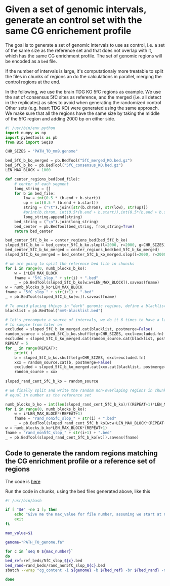 

# Given a set of genomic intervals, generate an control set with the same CG enrichement profile 

The goal is to generate a set of genomic intervals to use as control, i.e. a set  of the same size as the reference set 
and that does not overlap with it, which has the same CG enrichment profile. The set of genomic regions will be encoded
as a `bed` file. 

If the number of intervals is large, it's computationaly more treatable to split the files in chunks of regions an
do the calculations in parallel, merging the control regions at the end. 

In the following, we use the brain TDG KO 5fC regions as example. We use the set of consensus 5fC sites as reference, and
the merged (i.e. all detect in the replicates) as sites to avoid when generating the randomized control 
Other sets (e.g. heart TDG KO) were generated using the same approach. We make sure that all the regions have the same size
by taking the middle of the 5fC region and adding 2000 bp on either side. 

```python
#! /usr/bin/env python
import numpy as np
import pybedtools as pb
from Bio import SeqIO

CHR_SIZES = "PATH_TO_mm9.genome"

bed_5fC_b_ko_merged = pb.BedTool("5fC_merged_KO.bed.gz")
bed_5fC_b_ko = pb.BedTool("5fC_consensus_KO.bed.gz")
LEN_MAX_BLOCK = 1000

def center_regions_bed(bed_file):
    # center of each segment
    long_string = []
    for b in bed_file:
        low = int(0.5 * (b.end + b.start))
        up = int(0.5 * (b.end + b.start))
        string = ("\t").join([str(b.chrom), str(low), str(up)])
        #print(b.chrom, int(0.5*(b.end + b.start)),int(0.5*(b.end + b.start))+1 )
        long_string.append(string)
    bed_string = ("\n").join(long_string)
    bed_center = pb.BedTool(bed_string, from_string=True)
    return bed_center

bed_center_5fC_b_ko = center_regions_bed(bed_5fC_b_ko)
sloped_5fC_b_ko = bed_center_5fC_b_ko.slop(l=2000, r=2000, g=CHR_SIZES)
bed_center_5fC_b_ko_merged = center_regions_bed(bed_5fC_b_ko_merged)
sloped_5fC_b_ko_merged = bed_center_5fC_b_ko_merged.slop(l=2000, r=2000, g=CHR_SIZES)

# we are going to split the reference bed file in chuncks
for i in range(0, numb_blocks_b_ko):
    w = i*LEN_MAX_BLOCK
    fname = "5fC_slop_" + str(i) + ".bed"
    _ = pb.BedTool(sloped_5fC_b_ko[w:w+LEN_MAX_BLOCK]).saveas(fname)
w = numb_blocks_b_ko*LEN_MAX_BLOCK
fname = "5fC_slop_" + str(i+1) + ".bed"
_ = pb.BedTool(sloped_5fC_b_ko[w:]).saveas(fname)

# To avoid placing things in "dark" genomic regions, define a blacklist
blacklist = pb.BedTool("mm9-blacklist.bed")

# let's precompute a source of intervals, we do it 6 times to have a larger pool 
# to sample from later on
excluded = sloped_5fC_b_ko_merged.cat(blacklist, postmerge=False)
random_source = sloped_5fC_b_ko.shuffle(g=CHR_SIZES, excl=excluded.fn)
excluded = sloped_5fC_b_ko_merged.cat(random_source.cat(blacklist, postmerge=False), postmerge=False)
REPEAT = 5
for _ in range(REPEAT):
    print(_)
    b = sloped_5fC_b_ko.shuffle(g=CHR_SIZES, excl=excluded.fn)
    xxx = random_source.cat(b, postmerge=False)
    excluded = sloped_5fC_b_ko_merged.cat(xxx.cat(blacklist, postmerge=False), postmerge=False)
    random_source = xxx
    
sloped_rand_cent_5fC_b_ko = random_source 

# we finally split and write the random non-overlaping regions in chunks
# equal in number as the reference set

numb_blocks_b_ko = int(len(sloped_rand_cent_5fC_b_ko)/((REPEAT+1)*LEN_MAX_BLOCK))
for i in range(0, numb_blocks_b_ko):
    w = i*LEN_MAX_BLOCK*(REPEAT+1)
    fname = "rand_non5fC_slop_" + str(i) + ".bed"
    _ = pb.BedTool(sloped_rand_cent_5fC_b_ko[w:w+LEN_MAX_BLOCK*(REPEAT+1)]).saveas(fname)
w = numb_blocks_b_ko*LEN_MAX_BLOCK*(REPEAT+1)
fname = "rand_non5fC_slop_" + str(i+1) + ".bed"
_ = pb.BedTool(sloped_rand_cent_5fC_b_ko[w:]).saveas(fname)
```

## Code to generate the random regions matching the CG enrichment profile or a reference set of regions

The code is [here](https://gitlab.com/guillemportella/fit_randseq_cg_contents)

Run the code in chunks, using the bed files generated above, like this 

```bash
#! /usr/bin/bash

if [ "$#" -ne 1 ]; then
    echo "Give me the max_value for file number, assuming we start at 0 and end at max_value"
    exit
fi

max_value=$1

genome="PATH_TO_genome.fa"

for c in `seq 0 ${max_number}`
do
bed_ref=ref_beds/5fC_slop_${c}.bed
bed_rand=rand_beds/rand_non5fC_slop_${c}.bed
sbatch --wrap "cg_content -i ${genome} -b ${bed_ref} -br ${bed_rand} -max_iter 5000000 -cutoff 0.00010 -bo rand_non5fC_fit_CG_${c}.bed -v"

done 
```

